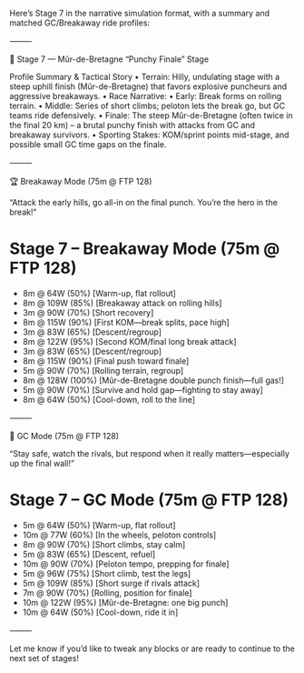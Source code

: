 Here’s Stage 7 in the narrative simulation format, with a summary and matched GC/Breakaway ride profiles:

⸻

🚴 Stage 7 — Mûr-de-Bretagne “Punchy Finale” Stage

Profile Summary & Tactical Story
	•	Terrain: Hilly, undulating stage with a steep uphill finish (Mûr-de-Bretagne) that favors explosive puncheurs and aggressive breakaways.
	•	Race Narrative:
	•	Early: Break forms on rolling terrain.
	•	Middle: Series of short climbs; peloton lets the break go, but GC teams ride defensively.
	•	Finale: The steep Mûr-de-Bretagne (often twice in the final 20 km) – a brutal punchy finish with attacks from GC and breakaway survivors.
	•	Sporting Stakes: KOM/sprint points mid-stage, and possible small GC time gaps on the finale.

⸻

🏆 Breakaway Mode (75m @ FTP 128)

“Attack the early hills, go all-in on the final punch. You’re the hero in the break!”

# Stage 7 – Breakaway Mode (75m @ FTP 128)

- 8m @ 64W    (50%)   [Warm-up, flat rollout]
- 8m @ 109W   (85%)   [Breakaway attack on rolling hills]
- 3m @ 90W    (70%)   [Short recovery]
- 8m @ 115W   (90%)   [First KOM—break splits, pace high]
- 3m @ 83W    (65%)   [Descent/regroup]
- 8m @ 122W   (95%)   [Second KOM/final long break attack]
- 3m @ 83W    (65%)   [Descent/regroup]
- 8m @ 115W   (90%)   [Final push toward finale]
- 5m @ 90W    (70%)   [Rolling terrain, regroup]
- 8m @ 128W   (100%)  [Mûr-de-Bretagne double punch finish—full gas!]
- 5m @ 90W    (70%)   [Survive and hold gap—fighting to stay away]
- 8m @ 64W    (50%)   [Cool-down, roll to the line]


⸻

🦺 GC Mode (75m @ FTP 128)

“Stay safe, watch the rivals, but respond when it really matters—especially up the final wall!”

# Stage 7 – GC Mode (75m @ FTP 128)

- 5m @ 64W    (50%)   [Warm-up, flat rollout]
- 10m @ 77W   (60%)   [In the wheels, peloton controls]
- 8m @ 90W    (70%)   [Short climbs, stay calm]
- 5m @ 83W    (65%)   [Descent, refuel]
- 10m @ 90W   (70%)   [Peloton tempo, prepping for finale]
- 5m @ 96W    (75%)   [Short climb, test the legs]
- 5m @ 109W   (85%)   [Short surge if rivals attack]
- 7m @ 90W    (70%)   [Rolling, position for finale]
- 10m @ 122W  (95%)   [Mûr-de-Bretagne: one big punch]
- 10m @ 64W   (50%)   [Cool-down, ride it in]


⸻

Let me know if you’d like to tweak any blocks or are ready to continue to the next set of stages!